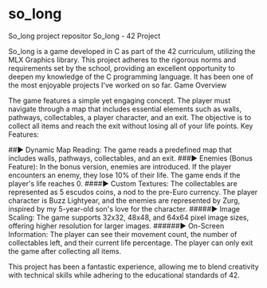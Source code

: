 # so_long
So_long project repositor
So_long - 42 Project

So_long is a game developed in C as part of the 42 curriculum, utilizing the MLX Graphics library. This project adheres to the rigorous norms and requirements set by the school, providing an excellent opportunity to deepen my knowledge of the C programming language. It has been one of the most enjoyable projects I've worked on so far.
Game Overview

The game features a simple yet engaging concept. The player must navigate through a map that includes essential elements such as walls, pathways, collectables, a player character, and an exit. The objective is to collect all items and reach the exit without losing all of your life points.
Key Features:

##▶️ Dynamic Map Reading: The game reads a predefined map that includes walls, pathways, collectables, and an exit.
###▶️ Enemies (Bonus Feature): In the bonus version, enemies are introduced. If the player encounters an enemy, they lose     10% of their life. The game ends if the player's life reaches 0.
####▶️ Custom Textures: The collectables are represented as 5 escudos coins, a nod to the pre-Euro currency. The player        character is Buzz Lightyear, and the enemies are represented by Zurg, inspired by my 5-year-old son's love for the     character.
#####▶️ Image Scaling: The game supports 32x32, 48x48, and 64x64 pixel image sizes, offering higher resolution for larger       images.
######▶️ On-Screen Information: The player can see their movement count, the number of collectables left, and their current      life percentage. The player can only exit the game after collecting all items.

This project has been a fantastic experience, allowing me to blend creativity with technical skills while adhering to the educational standards of 42.
